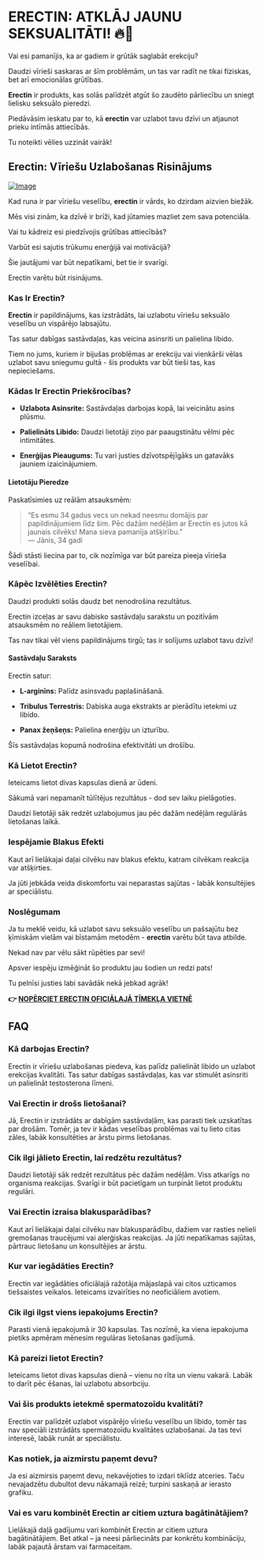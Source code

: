 # ERECTIN: ATKLĀJ JAUNU SEKSUALITĀTI! 🔥💪

Vai esi pamanījis, ka ar gadiem ir grūtāk saglabāt erekciju? 

Daudzi vīrieši saskaras ar šīm problēmām, un tas var radīt ne tikai fiziskas, bet arī emocionālas grūtības. 

**Erectin** ir produkts, kas solās palīdzēt atgūt šo zaudēto pārliecību un sniegt lielisku seksuālo pieredzi. 

Piedāvāsim ieskatu par to, kā **erectin** var uzlabot tavu dzīvi un atjaunot prieku intīmās attiecībās. 

Tu noteikti vēlies uzzināt vairāk!

## Erectin: Vīriešu Uzlabošanas Risinājums

[![Image](https://www2.sellhealth.com/256/erectin_logo_500px120px.jpg)](https://gchaffi.com/ho0xvLUI)

Kad runa ir par vīriešu veselību, **erectin** ir vārds, ko dzirdam aizvien biežāk. 

Mēs visi zinām, ka dzīvē ir brīži, kad jūtamies mazliet zem sava potenciāla. 

Vai tu kādreiz esi piedzīvojis grūtības attiecībās? 

Varbūt esi sajutis trūkumu enerģijā vai motivācijā? 

Šie jautājumi var būt nepatīkami, bet tie ir svarīgi. 

Erectin varētu būt risinājums.

### Kas Ir Erectin?

**Erectin** ir papildinājums, kas izstrādāts, lai uzlabotu vīriešu seksuālo veselību un vispārējo labsajūtu. 

Tas satur dabīgas sastāvdaļas, kas veicina asinsriti un palielina libido.

Tiem no jums, kuriem ir bijušas problēmas ar erekciju vai vienkārši vēlas uzlabot savu sniegumu gultā - šis produkts var būt tieši tas, kas nepieciešams.

### Kādas Ir Erectin Priekšrocības?

- **Uzlabota Asinsrite:** Sastāvdaļas darbojas kopā, lai veicinātu asins plūsmu.
  
- **Palielināts Libido:** Daudzi lietotāji ziņo par paaugstinātu vēlmi pēc intimitātes.
  
- **Enerģijas Pieaugums:** Tu vari justies dzīvotspējīgāks un gatavāks jauniem izaicinājumiem.

#### Lietotāju Pieredze

Paskatīsimies uz reālām atsauksmēm:

> “Es esmu 34 gadus vecs un nekad neesmu domājis par papildinājumiem līdz šim. Pēc dažām nedēļām ar Erectin es jutos kā jaunais cilvēks! Mana sieva pamanīja atšķirību.”  
> — Jānis, 34 gadi

Šādi stāsti liecina par to, cik nozīmīga var būt pareiza pieeja vīrieša veselībai.

### Kāpēc Izvēlēties Erectin?

Daudzi produkti solās daudz bet nenodrošina rezultātus. 

Erectin izceļas ar savu dabisko sastāvdaļu sarakstu un pozitīvām atsauksmēm no reāliem lietotājiem. 

Tas nav tikai vēl viens papildinājums tirgū; tas ir solījums uzlabot tavu dzīvi!

#### Sastāvdaļu Saraksts

Erectin satur:

- **L-arginīns:** Palīdz asinsvadu paplašināšanā.
  
- **Tribulus Terrestris:** Dabiska auga ekstrakts ar pierādītu ietekmi uz libido.
  
- **Panax žeņšeņs:** Palielina enerģiju un izturību.

Šīs sastāvdaļas kopumā nodrošina efektivitāti un drošību.

### Kā Lietot Erectin?

Ieteicams lietot divas kapsulas dienā ar ūdeni. 

Sākumā vari nepamanīt tūlītējus rezultātus - dod sev laiku pielāgoties.

Daudzi lietotāji sāk redzēt uzlabojumus jau pēc dažām nedēļām regulārās lietošanas laikā.

### Iespējamie Blakus Efekti

Kaut arī lielākajai daļai cilvēku nav blakus efektu, katram cilvēkam reakcija var atšķirties. 

Ja jūti jebkāda veida diskomfortu vai neparastas sajūtas - labāk konsultējies ar speciālistu.

### Noslēgumam

Ja tu meklē veidu, kā uzlabot savu seksuālo veselību un pašsajūtu bez ķīmiskām vielām vai bīstamām metodēm - **erectin** varētu būt tava atbilde. 

Nekad nav par vēlu sākt rūpēties par sevi! 

Apsver iespēju izmēģināt šo produktu jau šodien un redzi pats!

Tu pelnīsi justies labi savādāk nekā jebkad agrāk!



**👉 [NOPĒRCIET ERECTIN OFICIĀLAJĀ TĪMEKĻA VIETNĒ](https://gchaffi.com/ho0xvLUI)**

## FAQ

### Kā darbojas Erectin?
Erectin ir vīriešu uzlabošanas piedeva, kas palīdz palielināt libido un uzlabot erekcijas kvalitāti. Tas satur dabīgas sastāvdaļas, kas var stimulēt asinsriti un palielināt testosterona līmeni.

### Vai Erectin ir drošs lietošanai?
Jā, Erectin ir izstrādāts ar dabīgām sastāvdaļām, kas parasti tiek uzskatītas par drošām. Tomēr, ja tev ir kādas veselības problēmas vai tu lieto citas zāles, labāk konsultēties ar ārstu pirms lietošanas.

### Cik ilgi jālieto Erectin, lai redzētu rezultātus?
Daudzi lietotāji sāk redzēt rezultātus pēc dažām nedēļām. Viss atkarīgs no organisma reakcijas. Svarīgi ir būt pacietīgam un turpināt lietot produktu regulāri.

### Vai Erectin izraisa blakusparādības?
Kaut arī lielākajai daļai cilvēku nav blakusparādību, dažiem var rasties nelieli gremošanas traucējumi vai alerģiskas reakcijas. Ja jūti nepatīkamas sajūtas, pārtrauc lietošanu un konsultējies ar ārstu.

### Kur var iegādāties Erectin?
Erectin var iegādāties oficiālajā ražotāja mājaslapā vai citos uzticamos tiešsaistes veikalos. Ieteicams izvairīties no neoficiāliem avotiem.

### Cik ilgi ilgst viens iepakojums Erectin?
Parasti vienā iepakojumā ir 30 kapsulas. Tas nozīmē, ka viena iepakojuma pietiks apmēram mēnesim regulāras lietošanas gadījumā.

### Kā pareizi lietot Erectin?
Ieteicams lietot divas kapsulas dienā – vienu no rīta un vienu vakarā. Labāk to darīt pēc ēšanas, lai uzlabotu absorbciju.

### Vai šis produkts ietekmē spermatozoīdu kvalitāti?
Erectin var palīdzēt uzlabot vispārējo vīriešu veselību un libido, tomēr tas nav speciāli izstrādāts spermatozoīdu kvalitātes uzlabošanai. Ja tas tevi interesē, labāk runāt ar speciālistu.

### Kas notiek, ja aizmirstu paņemt devu?
Ja esi aizmirsis paņemt devu, nekavējoties to izdari tiklīdz atceries. Taču nevajadzētu dubultot devu nākamajā reizē; turpini saskaņā ar ierasto grafiku.

### Vai es varu kombinēt Erectin ar citiem uztura bagātinātājiem?
Lielākajā daļā gadījumu vari kombinēt Erectin ar citiem uztura bagātinātājiem. Bet atkal – ja neesi pārliecināts par konkrētu kombināciju, labāk pajautā ārstam vai farmaceitam.